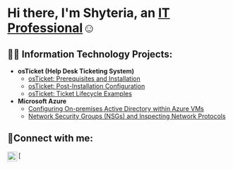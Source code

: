 <h1>Hi there, I'm Shyteria, an <a href="https://linkedin.com/in/shyteriaj">IT Professional</a>☺</h1>

<h2>👨‍💻 Information Technology Projects:</h2>

- <b>osTicket (Help Desk Ticketing System)</b>
  - [osTicket: Prerequisites and Installation](https://github.com/shyteriaj/osticket-prereqs)
  - [osTicket: Post-Installation Configuration](https://github.com/shyteriaj/post-install-config)
  - [osTicket: Ticket Lifecycle Examples](https://github.com/shyteriaj/ticket-lifecycle)
- <b>Microsoft Azure</b>
  - [Configuring On-premises Active Directory within Azure VMs](https://github.com/shyteriaj/configure-ad)
  - [Network Security Groups (NSGs) and Inspecting Network Protocols](https://github.com/shyteriaj/azure-network-protocols)

<h2>🤳Connect with me:</h2>
[<img align="left" alt="Josh | LinkedIn" width="22px" src="https://cdn.jsdelivr.net/npm/simple-icons@v3/icons/linkedin.svg" 
[linkedin]: https://linkedin.com/in/shyteriaj
